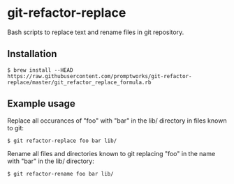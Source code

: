 # git-refactor-replace

Bash scripts to replace text and rename files in git repository.

## Installation

    $ brew install --HEAD https://raw.githubusercontent.com/promptworks/git-refactor-replace/master/git_refactor_replace_formula.rb

## Example usage

Replace all occurances of "foo" with "bar" in the lib/ directory in files known to git:

    $ git refactor-replace foo bar lib/

Rename all files and directories known to git replacing "foo" in the name with "bar" in the lib/ directory:

    $ git refactor-rename foo bar lib/

